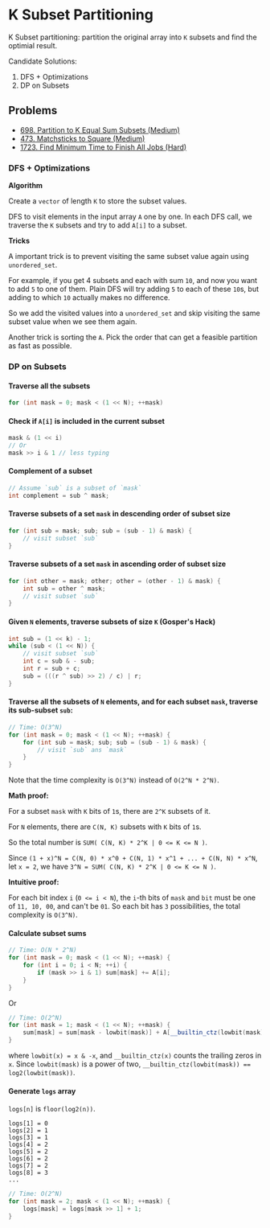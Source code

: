 # K Subset Partitioning

K Subset partitioning: partition the original array into `K` subsets and find the optimial result.

Candidate Solutions:

1. DFS + Optimizations
2. DP on Subsets


## Problems

* [698. Partition to K Equal Sum Subsets (Medium)](https://leetcode.com/problems/partition-to-k-equal-sum-subsets/)
* [473. Matchsticks to Square (Medium)](https://leetcode.com/problems/matchsticks-to-square/)
* [1723. Find Minimum Time to Finish All Jobs (Hard)](https://leetcode.com/problems/find-minimum-time-to-finish-all-jobs/)

### DFS + Optimizations

**Algorithm**

Create a `vector` of length `K` to store the subset values.

DFS to visit elements in the input array `A` one by one. In each DFS call, we traverse the `K` subsets and try to add `A[i]` to a subset.

**Tricks**

A important trick is to prevent visiting the same subset value again using `unordered_set`.

For example, if you get 4 subsets and each with sum `10`, and now you want to add `5` to one of them. Plain DFS will try adding `5` to each of these `10`s, but adding to which `10` actually makes no difference.

So we add the visited values into a `unordered_set` and skip visiting the same subset value when we see them again.

Another trick is sorting the `A`. Pick the order that can get a feasible partition as fast as possible.

### DP on Subsets

#### Traverse all the subsets

```cpp
for (int mask = 0; mask < (1 << N); ++mask)
```

#### Check if `A[i]` is included in the current subset

```cpp
mask & (1 << i)
// Or
mask >> i & 1 // less typing
```

#### Complement of a subset

```cpp
// Assume `sub` is a subset of `mask`
int complement = sub ^ mask;
```

#### Traverse subsets of a set `mask` in **descending** order of subset size

```cpp
for (int sub = mask; sub; sub = (sub - 1) & mask) {
    // visit subset `sub`
}
```

#### Traverse subsets of a set `mask` in **ascending** order of subset size

```cpp
for (int other = mask; other; other = (other - 1) & mask) {
    int sub = other ^ mask;
    // visit subset `sub`
}
```

#### Given `N` elements, traverse subsets of size `K` (Gosper's Hack)

```cpp
int sub = (1 << k) - 1;            
while (sub < (1 << N)) {
    // visit subset `sub`
    int c = sub & - sub;
    int r = sub + c;
    sub = (((r ^ sub) >> 2) / c) | r;
}
``` 
 
#### Traverse all the subsets of `N` elements, and for each subset `mask`, traverse its sub-subset `sub`:

```cpp
// Time: O(3^N)
for (int mask = 0; mask < (1 << N); ++mask) {
    for (int sub = mask; sub; sub = (sub - 1) & mask) {
        // visit `sub` ans `mask`
    }
}
```

Note that the time complexity is `O(3^N)` instead of `O(2^N * 2^N)`.

**Math proof:**

For a subset `mask` with `K` bits of `1`s, there are `2^K` subsets of it.

For `N` elements, there are `C(N, K)` subsets with `K` bits of `1`s.

So the total number is `SUM( C(N, K) * 2^K | 0 <= K <= N )`.

Since `(1 + x)^N = C(N, 0) * x^0 + C(N, 1) * x^1 + ... + C(N, N) * x^N`, let `x = 2`, we have `3^N = SUM( C(N, K) * 2^K | 0 <= K <= N )`.

**Intuitive proof:**

For each bit index `i` (`0 <= i < N`), the `i`-th bits of `mask` and `bit` must be one of `11, 10, 00`, and can't be `01`. So each bit has `3` possibilities, the total complexity is `O(3^N)`.

#### Calculate subset sums

```cpp
// Time: O(N * 2^N)
for (int mask = 0; mask < (1 << N); ++mask) {
    for (int i = 0; i < N; ++i) {
        if (mask >> i & 1) sum[mask] += A[i];
    }
}
```

Or 

```cpp
// Time: O(2^N)
for (int mask = 1; mask < (1 << N); ++mask) {
    sum[mask] = sum[mask - lowbit(mask)] + A[__builtin_ctz(lowbit(mask))];
}
```

where `lowbit(x) = x & -x`, and `__builtin_ctz(x)` counts the trailing zeros in `x`. Since `lowbit(mask)` is a power of two, `__builtin_ctz(lowbit(mask)) == log2(lowbit(mask))`.

#### Generate `logs` array

`logs[n]` is `floor(log2(n))`.

```
logs[1] = 0
logs[2] = 1
logs[3] = 1
logs[4] = 2
logs[5] = 2
logs[6] = 2
logs[7] = 2
logs[8] = 3
...
```

```cpp
// Time: O(2^N)
for (int mask = 2; mask < (1 << N); ++mask) {
    logs[mask] = logs[mask >> 1] + 1;
}
```